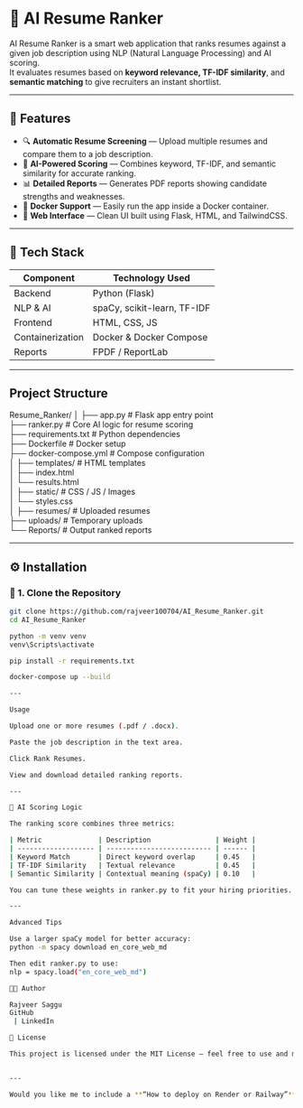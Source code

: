# 🧠 AI Resume Ranker

AI Resume Ranker is a smart web application that ranks resumes against a given job description using NLP (Natural Language Processing) and AI scoring.  
It evaluates resumes based on **keyword relevance, TF-IDF similarity**, and **semantic matching** to give recruiters an instant shortlist.

---

## 🚀 Features

- 🔍 **Automatic Resume Screening** — Upload multiple resumes and compare them to a job description.
- 🤖 **AI-Powered Scoring** — Combines keyword, TF-IDF, and semantic similarity for accurate ranking.
- 📊 **Detailed Reports** — Generates PDF reports showing candidate strengths and weaknesses.
- 🐳 **Docker Support** — Easily run the app inside a Docker container.
- 💾 **Web Interface** — Clean UI built using Flask, HTML, and TailwindCSS.

---

## 🧩 Tech Stack

| Component | Technology Used |
|------------|----------------|
| Backend | Python (Flask) |
| NLP & AI | spaCy, scikit-learn, TF-IDF |
| Frontend | HTML, CSS, JS |
| Containerization | Docker & Docker Compose |
| Reports | FPDF / ReportLab |

---

## Project Structure
Resume_Ranker/
│
├── app.py                # Flask app entry point  
├── ranker.py             # Core AI logic for resume scoring  
├── requirements.txt      # Python dependencies  
├── Dockerfile            # Docker setup  
├── docker-compose.yml    # Compose configuration  
│
├── templates/            # HTML templates  
│   ├── index.html  
│   └── results.html  
│
├── static/               # CSS / JS / Images  
│   └── styles.css  
│
├── resumes/              # Uploaded resumes  
├── uploads/              # Temporary uploads  
└── Reports/              # Output ranked reports  

---

## ⚙️ Installation

### 🧮 1. Clone the Repository
```bash
git clone https://github.com/rajveer100704/AI_Resume_Ranker.git
cd AI_Resume_Ranker

python -m venv venv
venv\Scripts\activate

pip install -r requirements.txt

docker-compose up --build

---

Usage

Upload one or more resumes (.pdf / .docx).

Paste the job description in the text area.

Click Rank Resumes.

View and download detailed ranking reports.

---

🧠 AI Scoring Logic

The ranking score combines three metrics:

| Metric              | Description                | Weight |
| ------------------- | -------------------------- | ------ |
| Keyword Match       | Direct keyword overlap     | 0.45   |
| TF-IDF Similarity   | Textual relevance          | 0.45   |
| Semantic Similarity | Contextual meaning (spaCy) | 0.10   |

You can tune these weights in ranker.py to fit your hiring priorities.

---

Advanced Tips

Use a larger spaCy model for better accuracy:
python -m spacy download en_core_web_md

Then edit ranker.py to use:
nlp = spacy.load("en_core_web_md")

🧑‍💻 Author

Rajveer Saggu
GitHub
 | LinkedIn

🏁 License

This project is licensed under the MIT License — feel free to use and modify.


---

Would you like me to include a **“How to deploy on Render or Railway”** section too (so you can host it online easily)?
